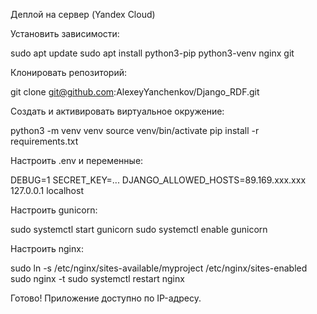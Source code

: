 Деплой на сервер (Yandex Cloud)

Установить зависимости:

sudo apt update
sudo apt install python3-pip python3-venv nginx git


Клонировать репозиторий:

git clone git@github.com:AlexeyYanchenkov/Django_RDF.git


Создать и активировать виртуальное окружение:

python3 -m venv venv
source venv/bin/activate
pip install -r requirements.txt

Настроить .env и переменные:

DEBUG=1
SECRET_KEY=...
DJANGO_ALLOWED_HOSTS=89.169.xxx.xxx 127.0.0.1 localhost


Настроить gunicorn:

sudo systemctl start gunicorn
sudo systemctl enable gunicorn


Настроить nginx:

sudo ln -s /etc/nginx/sites-available/myproject /etc/nginx/sites-enabled
sudo nginx -t
sudo systemctl restart nginx


Готово! Приложение доступно по IP-адресу.
